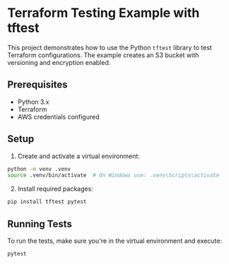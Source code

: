 # Terraform Testing Example with tftest

This project demonstrates how to use the Python `tftest` library to test Terraform configurations. The example creates an S3 bucket with versioning and encryption enabled.

## Prerequisites

- Python 3.x
- Terraform
- AWS credentials configured

## Setup

1. Create and activate a virtual environment:
```bash
python -m venv .venv
source .venv/bin/activate  # On Windows use: .venv\Scripts\activate
```

2. Install required packages:
```bash
pip install tftest pytest
```

## Running Tests

To run the tests, make sure you're in the virtual environment and execute:

```bash
pytest 
```